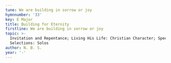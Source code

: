 ```yaml
---
tune: We are building in sorrow or joy
hymnnumber: '33'
key: E Major
title: Building for Eternity
firstline: We are building in sorrow or joy
topic: >-
  Invitation and Repentance; Living His Life: Christian Character; Special
  Selections: Solos
author: N. B. S.
year: '-'
---
```

